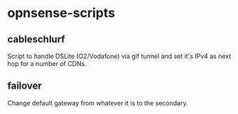 # opnsense-scripts

## cableschlurf

Script to handle DSLite (O2/Vodafone) via gif tunnel and set it's IPv4 as next hop for a number of CDNs.

## failover

Change default gateway from whatever it is to the secondary.
